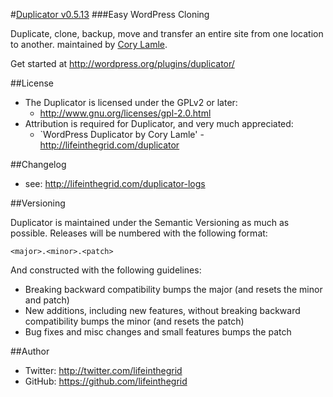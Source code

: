 #[Duplicator v0.5.13](http://lifeinthegrid.com/labs/duplicator)
###Easy WordPress Cloning

Duplicate, clone, backup, move and transfer an entire site from one location to another.
maintained by [Cory Lamle](http://twitter.com/lifeinthegrid). 

Get started at http://wordpress.org/plugins/duplicator/

##License
- The Duplicator is licensed under the GPLv2 or later:
  - http://www.gnu.org/licenses/gpl-2.0.html
- Attribution is required for Duplicator, and very much appreciated:
  - `WordPress Duplicator by Cory Lamle' - http://lifeinthegrid.com/duplicator

##Changelog
- see: http://lifeinthegrid.com/duplicator-logs

##Versioning

Duplicator is maintained under the Semantic Versioning as much as possible. Releases will be numbered with the following format:

`<major>.<minor>.<patch>`

And constructed with the following guidelines:

* Breaking backward compatibility bumps the major (and resets the minor and patch)
* New additions, including new features, without breaking backward compatibility bumps the minor (and resets the patch)
* Bug fixes and misc changes and small features bumps the patch


##Author
- Twitter: http://twitter.com/lifeinthegrid
- GitHub: https://github.com/lifeinthegrid
